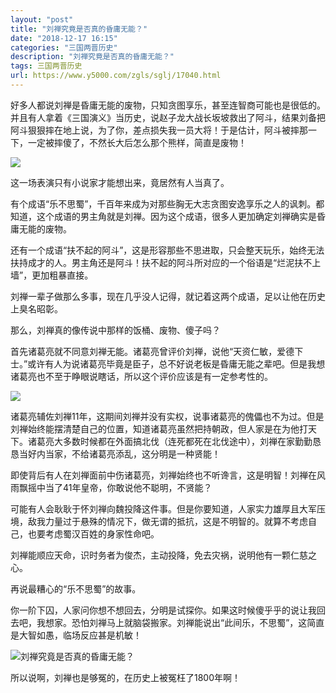 ```yaml
---
layout: "post"
title: "刘禅究竟是否真的昏庸无能？"
date: "2018-12-17 16:15"
categories: "三国两晋历史"
description: "刘禅究竟是否真的昏庸无能？"
tags: 三国两晋历史
url: https://www.y5000.com/zgls/sglj/17040.html
---
```






好多人都说刘禅是昏庸无能的废物，只知贪图享乐，甚至连智商可能也是很低的。并且有人拿着《三国演义》当历史，说赵子龙大战长坂坡救出了阿斗，结果刘备把阿斗狠狠摔在地上说，为了你，差点损失我一员大将！于是估计，阿斗被摔那一下，一定被摔傻了，不然长大后怎么那个熊样，简直是废物！

![](https://img.y5000.com/uploads/allimg/170315/110Z43K0-0.jpg)

这一场表演只有小说家才能想出来，竟居然有人当真了。

有个成语“乐不思蜀”，千百年来成为对那些胸无大志贪图安逸享乐之人的讽刺。都知道，这个成语的男主角就是刘禅。因为这个成语，很多人更加确定刘禅确实是昏庸无能的废物。

还有一个成语“扶不起的阿斗”，这是形容那些不思进取，只会整天玩乐，始终无法扶持成才的人。男主角还是阿斗！扶不起的阿斗所对应的一个俗语是“烂泥扶不上墙”，更加粗暴直接。

刘禅一辈子做那么多事，现在几乎没人记得，就记着这两个成语，足以让他在历史上臭名昭彰。

那么，刘禅真的像传说中那样的饭桶、废物、傻子吗？

首先诸葛亮就不同意刘禅无能。诸葛亮曾评价刘禅，说他“天资仁敏，爱德下士。”或许有人为说诸葛亮毕竟是臣子，总不好说老板是昏庸无能之辈吧。但是我想诸葛亮也不至于睁眼说瞎话，所以这个评价应该是有一定参考性的。

![](https://img.y5000.com/uploads/allimg/170315/110Z43009-1.jpg)

诸葛亮辅佐刘禅11年，这期间刘禅并没有实权，说事诸葛亮的傀儡也不为过。但是刘禅始终能摆清楚自己的位置，知道诸葛亮虽然把持朝政，但人家是在为他打天下。诸葛亮大多数时候都在外面搞北伐（连死都死在北伐途中），刘禅在家勤勤恳恳当好内当家，不给诸葛亮添乱，这分明是一种贤能！

即使背后有人在刘禅面前中伤诸葛亮，刘禅始终也不听谗言，这是明智！刘禅在风雨飘摇中当了41年皇帝，你敢说他不聪明，不贤能？

可能有人会耿耿于怀刘禅向魏投降这件事。但是你要知道，人家实力雄厚且大军压境，敌我力量过于悬殊的情况下，做无谓的抵抗，这是不明智的。就算不考虑自己，也要考虑蜀汉百姓的身家性命吧。

刘禅能顺应天命，识时务者为俊杰，主动投降，免去灾祸，说明他有一颗仁慈之心。

再说最糟心的“乐不思蜀”的故事。

你一阶下囚，人家问你想不想回去，分明是试探你。如果这时候傻乎乎的说让我回去吧，我想家。恐怕刘禅马上就脑袋搬家。刘禅能说出“此间乐，不思蜀”，这简直是大智如愚，临场反应甚是机敏！

![刘禅究竟是否真的昏庸无能？](/uploads/allimg/170315/6-1F315110632448.JPG)

所以说啊，刘禅也是够冤的，在历史上被冤枉了1800年啊！
